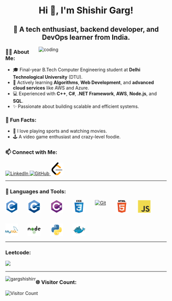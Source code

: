<link rel="stylesheet" type="text/css" href="https://cdn.jsdelivr.net/gh/devicons/devicon@latest/devicon.min.css" />

<div>
  <h1 align="center">Hi 👋, I'm Shishir Garg!</h1>
  <h2 align="center">🚀 A tech enthusiast, backend developer, and DevOps learner from India.</h2>
  <img align="right" alt="coding" width="400" src="https://camo.githubusercontent.com/2366b34bb903c09617990fb5fff4622f3e941349e846ddb7e73df872a9d21233/68747470733a2f2f63646e2e6472696262626c652e636f6d2f75736572732f3733303730332f73637265656e73686f74732f363538313234332f6176656e746f2e676966">
</div>

### 👨‍💻 About Me:
- 🎓 Final-year B.Tech Computer Engineering student at **Delhi Technological University** (DTU).
- 🔭 Actively learning **Algorithms**, **Web Development**, and **advanced cloud services** like AWS and Azure.
- 💻 Experienced with **C++**, **C#**, **.NET Framework**, **AWS**, **Node.js**, and **SQL**.
- ✨ Passionate about building scalable and efficient systems.

### 🌟 Fun Facts:
- 🎸 I love playing sports and watching movies.
- 🕹️ A video game enthusiast and crazy-level foodie.

### 📫 Connect with Me:
<p>
  <a href="https://www.linkedin.com/in/shishir-garg-86a308209/" target="_blank" rel="noreferrer">
    <img src="https://cdn.jsdelivr.net/gh/devicons/devicon/icons/linkedin/linkedin-original.svg" alt="LinkedIn" width="40" height="40"/>
  </a>
  <a href="https://github.com/gargshishirr" target="_blank" rel="noreferrer">
    <img src="https://1000logos.net/wp-content/uploads/2021/05/GitHub-logo.png" alt="GitHub" width="70" height="40" />
  </a>
  <a href="https://leetcode.com/hawkeye101" target="_blank" rel="noreferrer">
    <img src="https://raw.githubusercontent.com/Kanawanagasaki/vsc-leetcode/master/images/logo.png" alt="LeetCode" width="40" height="40" />
  </a>
</p>

---

### 🔧 Languages and Tools:
<div style="display: flex; flex-wrap: wrap; gap: 30px;">
  <a href="https://www.cprogramming.com/" target="_blank" rel="noreferrer">
    <img src="https://raw.githubusercontent.com/devicons/devicon/master/icons/c/c-original.svg" alt="C" width="40" height="40"/>
  </a>
  <a href="https://www.w3schools.com/cpp/" target="_blank" rel="noreferrer">
    <img src="https://raw.githubusercontent.com/devicons/devicon/master/icons/cplusplus/cplusplus-original.svg" alt="C++" width="40" height="40"/>
  </a>
  <a href="https://learn.microsoft.com/en-us/dotnet/csharp/" target="_blank" rel="noreferrer">
    <img src="https://raw.githubusercontent.com/devicons/devicon/master/icons/csharp/csharp-original.svg" alt="C#" width="40" height="40"/>
  </a>
  <a href="https://www.w3schools.com/css/" target="_blank" rel="noreferrer">
    <img src="https://raw.githubusercontent.com/devicons/devicon/master/icons/css3/css3-original-wordmark.svg" alt="CSS3" width="40" height="40"/>
  </a>
  <a href="https://git-scm.com/" target="_blank" rel="noreferrer">
    <img src="https://www.vectorlogo.zone/logos/git-scm/git-scm-icon.svg" alt="Git" width="40" height="40"/>
  </a>
  <a href="https://www.w3.org/html/" target="_blank" rel="noreferrer">
    <img src="https://raw.githubusercontent.com/devicons/devicon/master/icons/html5/html5-original-wordmark.svg" alt="HTML5" width="40" height="40"/>
  </a>
  <a href="https://developer.mozilla.org/en-US/docs/Web/JavaScript" target="_blank" rel="noreferrer">
    <img src="https://raw.githubusercontent.com/devicons/devicon/master/icons/javascript/javascript-original.svg" alt="JavaScript" width="40" height="40"/>
  </a>
  <a href="https://www.mysql.com/" target="_blank" rel="noreferrer">
    <img src="https://raw.githubusercontent.com/devicons/devicon/master/icons/mysql/mysql-original-wordmark.svg" alt="MySQL" width="40" height="40"/>
  </a>
  <a href="https://nodejs.org" target="_blank" rel="noreferrer">
    <img src="https://raw.githubusercontent.com/devicons/devicon/master/icons/nodejs/nodejs-original-wordmark.svg" alt="Node.js" width="40" height="40"/>
  </a>
  <a href="https://www.python.org" target="_blank" rel="noreferrer">
    <img src="https://raw.githubusercontent.com/devicons/devicon/master/icons/python/python-original.svg" alt="Python" width="40" height="40"/>
  </a>
  <a href="https://www.geeksforgeeks.org/docker-tutorial/" target="_blank" rel="noreferrer">
    <img src="https://raw.githubusercontent.com/devicons/devicon/master/icons/docker/docker-original.svg" alt="Docker" width="40" height="40"/>
  </a>
</div>

---
### Leetcode:
<div>
  <a href="https://github.com/gargshishirr/">
  <img src="https://leetcard.jacoblin.cool/hawkeye101?theme=dark"/>
</a>
</div>

---
<p><img align="left" src="https://github-readme-stats.vercel.app/api/top-langs?username=gargshishirr&show_icons=true&locale=en&layout=compact" alt="gargshishirr" /></p>

### 🌐 Visitor Count:
![Visitor Count](https://komarev.com/ghpvc/?username=gargshishirr&label=Profile%20Views&color=0e75b6&style=flat)
